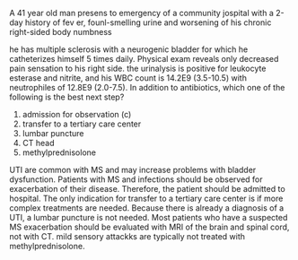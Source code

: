 A 41 year old man presens to emergency of a community jospital with a 2-day history of fev er, founl-smelling urine and worsening of his chronic right-sided body numbness 

he has multiple sclerosis with a neurogenic bladder for which he catheterizes himself 5 times daily. Physical exam reveals only decreased pain sensation to his right side. the urinalysis is positive for leukocyte esterase and nitrite, and his WBC count is 14.2E9 (3.5-10.5) with neutrophiles of 12.8E9 (2.0-7.5). In addition to antibiotics, which one of the following is the best next step? 

1. admission for observation (c)
2. transfer to a tertiary care center 
3. lumbar puncture 
4. CT head 
5. methylprednisolone 

UTI are common with MS and may increase problems with bladder dysfunction. Patients with MS and infections should be observed for exacerbation of their disease. Therefore, the patient should be admitted to hospital. The only indication for transfer to a tertiary care center is if more complex treatments are needed. Because there is already a diagnosis of a UTI, a lumbar puncture is not needed. Most patients who have a suspected MS exacerbation should be evaluated with MRI of the brain and spinal cord, not with CT. mild sensory attackks are typically not treated with methylprednisolone. 

